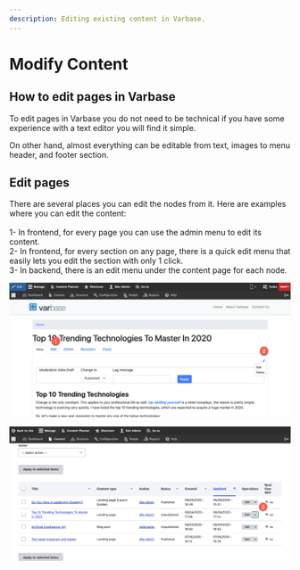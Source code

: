 ```yaml
---
description: Editing existing content in Varbase.
---
```


# Modify Content

## How to edit pages in Varbase

To edit pages in Varbase you do not need to be technical if you have some experience with a text editor you will find it simple.

On other hand, almost everything can be editable from text, images to menu header, and footer section.&#x20;

## Edit pages

There are several places you can edit the nodes from it. Here are examples where you can edit the content:\
\
1- In frontend, for every page you can use the admin menu to edit its content.\
2- In frontend, for every section on any page, there is a quick edit menu that easily lets you edit the section with only 1 click. \
3- In backend, there is an edit menu under the content page for each node.&#x20;

![Frontend Edit and Quick Edit menus](../../.gitbook/assets/Top-10-Trending-Technologies-To-Master-In-2020-test-qa-varbase-8-8-x-development-13-07-2020.png)

![Backend Edit menu](<../../.gitbook/assets/Content-test-qa-varbase-8-8-x-development-13-07-2020 (1).png>)
